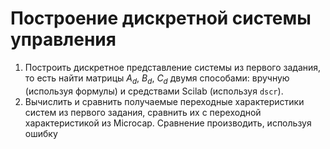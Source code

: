 # Построение дискретной системы управления

1. Построить дискретное представление системы из первого задания, то есть найти матрицы $A_d$, $B_d$, $C_d$ двумя способами: вручную (используя формулы) и средствами Scilab (используя `dscr`).
2. Вычислить и сравнить получаемые переходные характеристики систем из первого задания, сравнить их с переходной характеристикой из Microcap. Сравнение производить, используя ошибку
